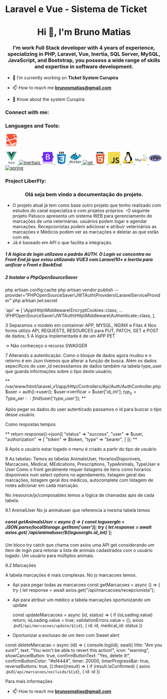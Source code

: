 
# Laravel e Vue - Sistema de Ticket

<h1 align="center">Hi 👋, I'm Bruno Matias</h1>
<h3 align="center">I'm work Full Stack developer with 4 years of experience, specializing in PHP, Laravel, Vue, Inertia, SQL Server, MySQL, JavaScript, and Bootstrap, you possess a wide range of skills and expertise in software development.</h3>

- 🔭 I’m currently working on **Ticket System Curupira**

- 📫 How to reach me **brunosmatias@gmail.com**

- 📄 Know about the system Curupira 

<h3 align="left">Connect with me:</h3>

<h3 align="left">Languages and Tools:</h3>
<a href="https://laravel.com/" target="_blank" rel="noreferrer"> <img src="https://raw.githubusercontent.com/devicons/devicon/master/icons/laravel/laravel-plain-wordmark.svg" alt="laravel" width="40" height="40"/> </a>
<p align="left"> <a href="https://vuejs.org" target="_blank" rel="noreferrer"><img src="https://raw.githubusercontent.com/devicons/devicon/master/icons/vuejs/vuejs-original-wordmark.svg" alt="vuejs" width="40" height="40"/></a><a href="https://inertiajs.com" target="_blank" rel="noreferrer"> <img src="" alt="inertiajs" width="40" height="40"/> 
    </a>
    <a href="https://getbootstrap.com" target="_blank" rel="noreferrer"> <img src="https://raw.githubusercontent.com/devicons/devicon/master/icons/bootstrap/bootstrap-plain-wordmark.svg" alt="bootstrap" width="40" height="40"/> 
    </a> 
    <a href="https://www.w3schools.com/css/" target="_blank" rel="noreferrer"> <img src="https://raw.githubusercontent.com/devicons/devicon/master/icons/css3/css3-original-wordmark.svg" alt="css3" width="40" height="40"/> 
    </a> 
    <a href="https://www.docker.com/" target="_blank" rel="noreferrer"> <img src="https://raw.githubusercontent.com/devicons/devicon/master/icons/docker/docker-original-wordmark.svg" alt="docker" width="40" height="40"/> </a> <a href="https://git-scm.com/" target="_blank" rel="noreferrer"> <img src="https://www.vectorlogo.zone/logos/git-scm/git-scm-icon.svg" alt="git" width="40" height="40"/> </a> <a href="https://www.w3.org/html/" target="_blank" rel="noreferrer"> <img src="https://raw.githubusercontent.com/devicons/devicon/master/icons/html5/html5-original-wordmark.svg" alt="html5" width="40" height="40"/> </a> <a href="https://developer.mozilla.org/en-US/docs/Web/JavaScript" target="_blank" rel="noreferrer"> <img src="https://raw.githubusercontent.com/devicons/devicon/master/icons/javascript/javascript-original.svg" alt="javascript" width="40" height="40"/> </a>  <a href="https://www.linux.org/" target="_blank" rel="noreferrer"> <img src="https://raw.githubusercontent.com/devicons/devicon/master/icons/linux/linux-original.svg" alt="linux" width="40" height="40"/> </a>  <a href="https://www.mysql.com/" target="_blank" rel="noreferrer"> <img src="https://raw.githubusercontent.com/devicons/devicon/master/icons/mysql/mysql-original-wordmark.svg" alt="mysql" width="40" height="40"/> </a> <a href="https://www.php.net" target="_blank" rel="noreferrer"> <img src="https://raw.githubusercontent.com/devicons/devicon/master/icons/php/php-original.svg" alt="php" width="40" height="40"/> </a>  <a href="https://spring.io/" target="_blank" rel="noreferrer"> <img src="https://www.vectorlogo.zone/logos/springio/springio-icon.svg" alt="spring" width="40" height="40"/> </a> </p>


<h3 align="left">Project LiberFly:</h3>
<h3 align="center">Olá seja bem vindo a documentação do projeto.</h3>

- O projeto atual já tem como base outro projeto que tenho realizado com estudos do canal especializa e com projetos próprios.
-O seguinte projeto Patusco apresenta um sistema WEB para gerenciamento de marcações de uma veterinárias. usuários podem logar e agendar marcações. Recepcionistas podem adicionar e atribuir veterinários as marcações e Médicos podem ver as marcações e deletar as que estão com ele.
- Já é baseado em API o que facilita a integração.

<h5>1 A lógica de login utilizava o padrão AUTH. O Login se concentra no Front End já que estou utilizando VUE3 com Laravel10+ e Inertia para unificar o Front e BackEnd.</h5>
<h5>2 Instalar o PhpOpenSourceSaver</h5>

<p>php artisan config:cache
php artisan vendor:publish --provider="PHPOpenSourceSaver\JWTAuth\Providers\LaravelServiceProvider"
php artisan jwt:secret
</p>

'api' => [
    \App\Http\Middleware\EncryptCookies::class,
    ...
    \PHPOpenSourceSaver\JWTAuth\Http\Middleware\Authenticate::class,
],

3 Separamos o modelo em containner APP, MYSQL, NGINX e Filas
4 Nos forms utilizo API, REQUESTS, RESOURCES para PUT, PATCH, GET e POST de dados;
5 A lógica implementada é de um APP PET

-> Não conheceço o recurso SWAGGER

7 Alterando a autenticação:
    Como o bloque de dados agora mudou e o retorno é em Json tivemos que alterar a função de busca. Além os dados sepecíficos do user_id necessitamos de dados também na tabela type_user que guarda informações sobre o tipo deste usuário;

**
/var/www/html/laravel_v1/app/Http/Controllers/Api/Auth/AuthController.php
  $user = auth()->user();
        $user->verificar = $user['id_int'];
        $typ_e = Type_user::find($user['type_user']);
        **

Após pegar os dados do user autenticado passamos o id para buscar o tipo desse usuário.

Como respostas tempos

**
return response()->json([
            "status" => "success",
                "user" => $user,
                "authorization" => [
                    "token" => $token,
                    "type" => "bearer",
                ]
            ]);
**


8 Após o usuário estar logado o menu é criado a partir do tipo de usuário

9 As tabelas: Temos as tabelas AnimalsUser, HorariosDisponiveis, Marcacoes, Medical, MEdications, Prescriptions, TypeAnimals, TypeUser e User
Como o front geralmente requer listagens de itens como horarios disponiveis num select options no agendamento, listagem geral das marcações, listagem geral dos médicos, autocomplete com listagem de notes adicionar em cada marcação.

No /resource/js/composables temos a lógica de chamadas apis de cada tabela. 

9.1 AnimalUser
No js animaluser que referencia a mesma tabela temos

<h5>const getAnimalsUser = async () => {
        const logusergIn = JSON.parse(localStorage.getItem('user'));
        try {
            let response = await axios.get(`/api/animaluser/${logusergIn.id_int}`);
            </h5>

Um bloco try catch que chama com axios uma API get considerando um item de login para retonar a lista de animais cadastrados com o usuário logado. Um usuário para múltiplos animais.

9.2 Marcações

A tabela marcações é mais complexas. No js marcacoes temos.
- Api para pegar todas as marcacoes
  const getMarcacoes = async () => {
        try {
            let response = await axios.get("/api/marcacoes/recepcionista");
- Api para atribuir um médico a tabela marcações oportunizando um update

     const updateMarcacoes = async (id, status) => {
        if (isLoading.value) return;
        isLoading.value = true;
        validationErrors.value = {};
        axios
            .put(`/api/marcacoes/update/${id}`, { id: id, medical_id: status })

- Oportunizar a exclusao de um item com Sweet alert

const deleteMarcacao = async (id) => {
        console.log(id);
        swal({
            title: "Are you sure?",
            text: "You won't be able to revert this action!",
            icon: "warning",
            showCancelButton: true,
            confirmButtonText: "Yes, delete it!",
            confirmButtonColor: "#ef4444",
            timer: 20000,
            timerProgressBar: true,
            reverseButtons: true,
        }).then((result) => {
            if (result.isConfirmed) {
                axios
                    .put(`/api/marcacoes/excluido/${id}`, { id: id })


Para mais informações 
- 📫 How to reach me **brunosmatias@gmail.com**



